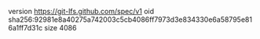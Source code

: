 version https://git-lfs.github.com/spec/v1
oid sha256:92981e8a40275a742003c5cb4086ff7973d3e834330e6a58795e816a1ff7d31c
size 4086
